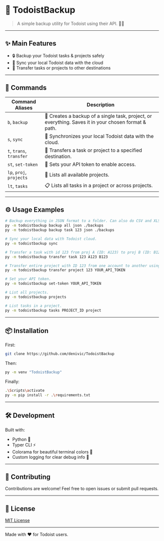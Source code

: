 
# 📝 TodoistBackup

> A simple backup utility for Todoist using their API. 🚀💾

---

## ✨ Main Features

- 🔒 Backup your Todoist tasks & projects safely
- 🔄 Sync your local Todoist data with the cloud
- 🔁 Transfer tasks or projects to other destinations

---

## 🚀 Commands

| Command Aliases       | Description                                                                                       |
|----------------------|---------------------------------------------------------------------------------------------------|
| `b`, `backup`        | 💾 Creates a backup of a single task, project, or everything. Saves it in your chosen format & path. |
| `s`, `sync`          | 🔄 Synchronizes your local Todoist data with the cloud.                                          |
| `t`, `trans`, `transfer` | 🔀 Transfers a task or project to a specified destination.                                     |
| `st`, `set-token`    | 🔑 Sets your API token to enable access.                                                        |
| `lp`, `proj`, `projects` | 📁 Lists all available projects.                                                               |
| `lt`, `tasks`        | 📋 Lists all tasks in a project or across projects.                                             |

---

## ⚙️ Usage Examples

```bash
# Backup everything in JSON format to a folder. Can also do CSV and XLSX.
py -m todoistbackup backup all json ./backups
py -m todoistbackup backup task 123 json ./backups

# Sync your local data with Todoist cloud.
py -m todoistbackup sync

# Transfer a task with id 123 from proj A (ID: A123) to proj B (ID: B123).
py -m todoistbackup transfer task 123 A123 B123

# Transfer entire project with ID 123 from one account to another using the API token of the other account.
py -m todoistbackup transfer project 123 YOUR_API_TOKEN

# Set your API token.
py -m todoistbackup set-token YOUR_API_TOKEN

# List all projects.
py -m todoistbackup projects

# List tasks in a project.
py -m todoistbackup tasks PROJECT_ID project
```

---

## 📦 Installation

First:
```bash
git clone https://github.com/denivic/TodoistBackup
```

Then:
```bash
py -m venv "TodoistBackup"
```


Finally:
```bash
.\Scripts\activate
py -m pip install -r .\requirements.txt
```
---


## 🛠️ Development

Built with:

- Python 🐍
- Typer CLI ⚡
- Colorama for beautiful terminal colors 🌈
- Custom logging for clear debug info 📝

---

## 🙏 Contributing

Contributions are welcome! Feel free to open issues or submit pull requests.

---

## 📜 License

[MIT License](https://github.com/denivic/TodoistBackup/blob/main/LICENSE)

---

Made with ❤️ for Todoist users.

